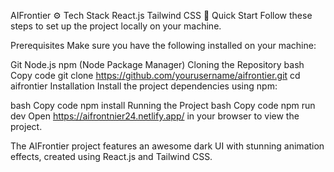 AIFrontier
⚙️ Tech Stack
React.js
Tailwind CSS
🤸 Quick Start
Follow these steps to set up the project locally on your machine.

Prerequisites
Make sure you have the following installed on your machine:

Git
Node.js
npm (Node Package Manager)
Cloning the Repository
bash
Copy code
git clone https://github.com/yourusername/aifrontier.git
cd aifrontier
Installation
Install the project dependencies using npm:

bash
Copy code
npm install
Running the Project
bash
Copy code
npm run dev
Open https://aifrontnier24.netlify.app/ in your browser to view the project.

The AIFrontier project features an awesome dark UI with stunning animation effects, created using React.js and Tailwind CSS.

